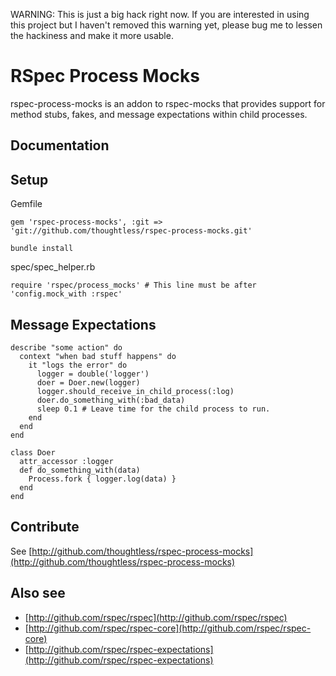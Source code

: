 WARNING: This is just a big hack right now. If you are interested in using this
project but I haven't removed this warning yet, please bug me to lessen the
hackiness and make it more usable.


# RSpec Process Mocks

rspec-process-mocks is an addon to rspec-mocks that provides support
for method stubs, fakes, and message expectations within child processes.

## Documentation

## Setup

Gemfile

    gem 'rspec-process-mocks', :git => 'git://github.com/thoughtless/rspec-process-mocks.git'

`bundle install`

spec/spec_helper.rb

    require 'rspec/process_mocks' # This line must be after 'config.mock_with :rspec'

## Message Expectations

    describe "some action" do
      context "when bad stuff happens" do
        it "logs the error" do
          logger = double('logger')
          doer = Doer.new(logger)
          logger.should_receive_in_child_process(:log)
          doer.do_something_with(:bad_data)
          sleep 0.1 # Leave time for the child process to run.
        end
      end
    end

    class Doer
      attr_accessor :logger
      def do_something_with(data)
        Process.fork { logger.log(data) }
      end
    end

## Contribute

See [http://github.com/thoughtless/rspec-process-mocks](http://github.com/thoughtless/rspec-process-mocks)

## Also see

* [http://github.com/rspec/rspec](http://github.com/rspec/rspec)
* [http://github.com/rspec/rspec-core](http://github.com/rspec/rspec-core)
* [http://github.com/rspec/rspec-expectations](http://github.com/rspec/rspec-expectations)
